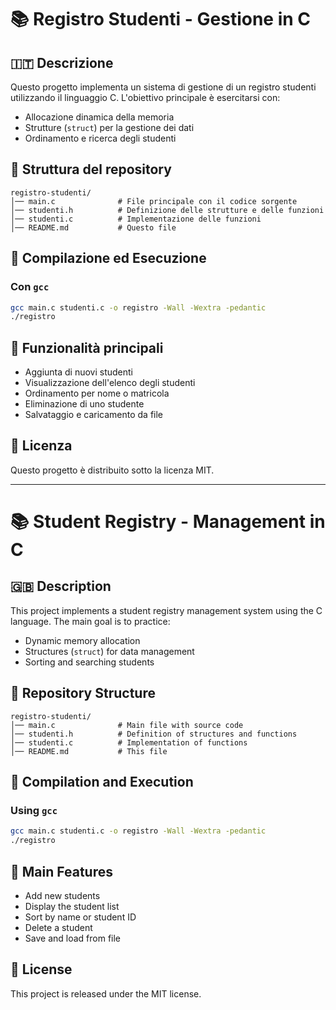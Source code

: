 # 📚 Registro Studenti - Gestione in C

## 🇮🇹 Descrizione
Questo progetto implementa un sistema di gestione di un registro studenti utilizzando il linguaggio C. L'obiettivo principale è esercitarsi con:
- Allocazione dinamica della memoria
- Strutture (`struct`) per la gestione dei dati
- Ordinamento e ricerca degli studenti

## 📂 Struttura del repository
```
registro-studenti/
│── main.c              # File principale con il codice sorgente
│── studenti.h          # Definizione delle strutture e delle funzioni
│── studenti.c          # Implementazione delle funzioni
│── README.md           # Questo file
```

## 🚀 Compilazione ed Esecuzione
### Con `gcc`
```sh
gcc main.c studenti.c -o registro -Wall -Wextra -pedantic
./registro
```

## 📌 Funzionalità principali
- Aggiunta di nuovi studenti
- Visualizzazione dell'elenco degli studenti
- Ordinamento per nome o matricola
- Eliminazione di uno studente
- Salvataggio e caricamento da file

## 📜 Licenza
Questo progetto è distribuito sotto la licenza MIT.

---

# 📚 Student Registry - Management in C

## 🇬🇧 Description
This project implements a student registry management system using the C language. The main goal is to practice:
- Dynamic memory allocation
- Structures (`struct`) for data management
- Sorting and searching students

## 📂 Repository Structure
```
registro-studenti/
│── main.c              # Main file with source code
│── studenti.h          # Definition of structures and functions
│── studenti.c          # Implementation of functions
│── README.md           # This file
```

## 🚀 Compilation and Execution
### Using `gcc`
```sh
gcc main.c studenti.c -o registro -Wall -Wextra -pedantic
./registro
```

## 📌 Main Features
- Add new students
- Display the student list
- Sort by name or student ID
- Delete a student
- Save and load from file

## 📜 License
This project is released under the MIT license.

